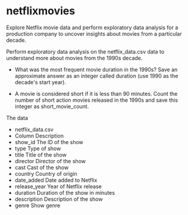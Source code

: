 # netflixmovies
Explore Netflix movie data and perform exploratory data analysis for a production company to uncover insights about movies from a particular decade.

Perform exploratory data analysis on the netflix_data.csv data to understand more about movies from the 1990s decade.

 * What was the most frequent movie duration in the 1990s? Save an approximate answer as an integer called duration (use 1990 as the decade's start year).

 * A movie is considered short if it is less than 90 minutes. Count the number of short action movies released in the 1990s and save this integer as short_movie_count.


The data
 * netflix_data.csv
 * Column	Description
 * show_id	The ID of the show
 * type	Type of show
 * title	Title of the show
 * director	Director of the show
 * cast	Cast of the show
 * country	Country of origin
 * date_added	Date added to Netflix
 * release_year	Year of Netflix release
 * duration	Duration of the show in minutes
 * description	Description of the show
 * genre	Show genre
